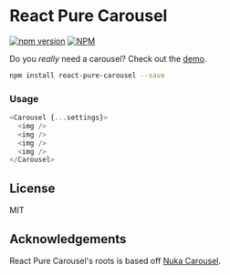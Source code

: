 # React Pure Carousel
[![npm version](https://badge.fury.io/js/react-pure-carousel.svg)](https://badge.fury.io/js/react-pure-carousel)
[![NPM](https://nodei.co/npm/react-pure-carousel.png)](https://npmjs.org/package/react-pure-carousel)

Do you _really_ need a carousel? Check out the [demo](http://owenayres.co.uk/react-pure-carousel).

```sh
npm install react-pure-carousel --save
```

### Usage

```js
<Carousel {...settings}>
  <img />
  <img />
  <img />
  <img />
</Carousel>
```

## License
MIT

## Acknowledgements
React Pure Carousel's roots is based off [Nuka Carousel](https://github.com/FormidableLabs/nuka-carousel).
